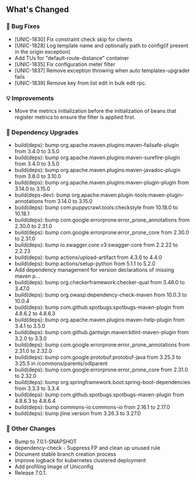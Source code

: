 <!-- Release notes generated using configuration in .github/release.yml at 7.0.1 -->

## What's Changed
### 🐞 Bug Fixes
* [UNIC-1830] Fix constraint check skip for clients
* [UNIC-1828] Log template name and optionally path to config(if present in the origin exception)
* Add TUs for "default-route-distance" container 
* [UNIC-1835] Fix configuration meter filter
* [UNIC-1837] Remove exception throwing when auto templates-upgrader fails
* [UNIC-1839] Remove key from list edit in bulk edit rpc.
### 💡 Improvements
* Move the metrics initialization before the initialization of beans that register metrics to ensure the filter is applied first.
### 🔨 Dependency Upgrades
* build(deps): bump org.apache.maven.plugins:maven-failsafe-plugin from 3.4.0 to 3.5.0
* build(deps): bump org.apache.maven.plugins:maven-surefire-plugin from 3.4.0 to 3.5.0
* build(deps): bump org.apache.maven.plugins:maven-javadoc-plugin from 3.8.0 to 3.10.0
* build(deps): bump org.apache.maven.plugins:maven-plugin-plugin from 3.14.0 to 3.15.0
* build(deps-dev): bump org.apache.maven.plugin-tools:maven-plugin-annotations from 3.14.0 to 3.15.0
* build(deps): bump com.puppycrawl.tools:checkstyle from 10.18.0 to 10.18.1
* build(deps): bump com.google.errorprone:error_prone_annotations from 2.30.0 to 2.31.0
* build(deps): bump com.google.errorprone:error_prone_core from 2.30.0 to 2.31.0
* build(deps): bump io.swagger.core.v3:swagger-core from 2.2.22 to 2.2.23
* build(deps): bump actions/upload-artifact from 4.3.6 to 4.4.0
* build(deps): bump actions/setup-python from 5.1.1 to 5.2.0
* Add dependency management for version declarations of missing maven p…
* build(deps): bump org.checkerframework:checker-qual from 3.46.0 to 3.47.0
* build(deps): bump org.owasp:dependency-check-maven from 10.0.3 to 10.0.4
* build(deps): bump com.github.spotbugs:spotbugs-maven-plugin from 4.8.6.2 to 4.8.6.3
* build(deps): bump org.apache.maven.plugins:maven-help-plugin from 3.4.1 to 3.5.0
* build(deps): bump com.github.gantsign.maven:ktlint-maven-plugin from 3.2.0 to 3.3.0
* build(deps): bump com.google.errorprone:error_prone_annotations from 2.31.0 to 2.32.0
* build(deps): bump com.google.protobuf:protobuf-java from 3.25.3 to 3.25.5 in /commons/parents/odlparent
* build(deps): bump com.google.errorprone:error_prone_core from 2.31.0 to 2.32.0
* build(deps): bump org.springframework.boot:spring-boot-dependencies from 3.3.3 to 3.3.4
* build(deps): bump com.github.spotbugs:spotbugs-maven-plugin from 4.8.6.3 to 4.8.6.4
* build(deps): bump commons-io:commons-io from 2.16.1 to 2.17.0
* build(deps): bump jline.version from 3.26.3 to 3.27.0
### 🔧 Other Changes
* Bump to 7.0.1-SNAPSHOT
* dependency-check - Suppress FP and clean up unused rule
* Document stable branch creation process
* Improve logback for kubernetes clustered deployment
* Add profiling image of Uniconfig
* Release 7.0.1.

